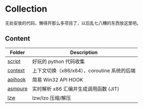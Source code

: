 # Collection

无处安放的代码，懒得开那么多项目了，以后乱七八糟的东西放这里吧。

## Content

| Folder | Description |
|--------|-------------|
| [script](https://github.com/skywind3000/collection/tree/master/script) | 好玩的 python 代码收集 |
| [context](https://github.com/skywind3000/collection/tree/master/context) | 上下文切换（x86/x64），coroutine 系统的后端 |
| [apihook](https://github.com/skywind3000/collection/tree/master/apihook) | 简易 Win32 API HOOK |
| [asmpure](https://github.com/skywind3000/collection/tree/master/asmpure) | 实时解析 x86 汇编并生成调用函数 (JIT) |
| [lzw](https://github.com/skywind3000/collection/tree/master/lzw) | lzw/lzo 压缩/解压 |



